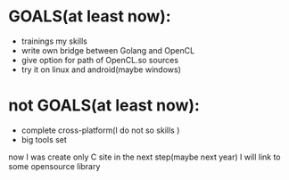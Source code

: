 # GOALS(at least now):
- trainings my skills
- write own bridge between Golang and OpenCL
- give option for path of OpenCL.so sources
- try it on linux and android(maybe windows)
# not GOALS(at least now):
- complete cross-platform(I do not so skills )
- big tools set

now I was create only C site in the next step(maybe next year) I will link to some opensource library
